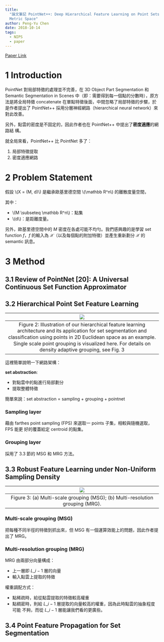```yaml
---
title:
  "論文筆記 PointNet++: Deep Hierarchical Feature Learning on Point Sets in a
  Metric Space"
author: Peng-Yu Chen
date: 2018-10-14
tags:
  - NIPS
  - paper
---
```


[Paper Link](http://papers.nips.cc/paper/7095-pointnet-deep-hierarchical-feature-learning-on-point-sets-in-a-metric-space.pdf)

# 1 Introduction

PointNet 對局部特徵的處理並不完善，在 3D Object Part Segmentation 和 Semantic
Segmentation in Scenes 中（即：需要得到每一個點的分數時），原方法是將全局特徵
concatenate 在單點特徵後面，中間忽略了局部特徵的步驟，於是作者提出了 PointNet++
採用分層神經網路（hierarchical neural network）來對此改善。

另外，點雲的密度是不固定的，因此作者也在 PointNet++ 中提出了**密度適應**的網路結
構。

就全局來看，PointNet++ 比 PointNet 多了：

1. 局部特徵提取
1. 密度適應網路

# 2 Problem Statement

假設 \\(X = (M, d)\\) 是繼承歐基里德空間 \\(\mathbb R^n\\) 的離散度量空間，

其中：

- \\(M \subseteq \mathbb R^n\\)：點集
- \\(d\\)：是距離度量。

另外，歐基里德空間中的 $M$ 密度在各處可能不均勻。我們感興趣的是學習 set function
$f$，$f$ 的輸入為 $\mathcal X$（以及每個點的附加特徵）並產生重新劃分
$\mathcal X$ 的 semantic 訊息。

# 3 Method

## 3.1 Review of PointNet [20]: A Universal Continuous Set Function Approximator

## 3.2 Hierarchical Point Set Feature Learning

|                                                                                                                            ![](https://i.imgur.com/QTaXC0n.png)                                                                                                                            |
| :----------------------------------------------------------------------------------------------------------------------------------------------------------------------------------------------------------------------------------------------------------------------------------------: |
| Figure 2: Illustration of our hierarchical feature learning architecture and its application for set segmentation and classiﬁcation using points in 2D Euclidean space as an example. Single scale point grouping is visualized here. For details on density adaptive grouping, see Fig. 3 |

這裡簡單說明一下網路架構：

**set abstraction**:

- 對點雲中的點進行局部劃分
- 提取整體特徵

簡單來說：set abstraction = sampling + grouping + pointnet

### Sampling layer

藉由 farthes point sampling (FPS) 來選取一 points 子集，相較與隨機選取，FPS 能更
好的覆蓋給定 centroid 的點集。

### Grouping layer

採用了 3.3 節的 MSG 和 MRG 方法。

## 3.3 Robust Feature Learning under Non-Uniform Sampling Density

|                      ![](https://i.imgur.com/gSS3JQB.png)                      |
| :----------------------------------------------------------------------------: |
| Figure 3: (a) Multi-scale grouping (MSG); (b) Multi-resolution grouping (MRG). |

### Multi-scale grouping (MSG)

把每種不同半徑的特徵到抓出來，但 MSG 有一個運算效能上的問題，因此作者提出了
MRG。

### Multi-resolution grouping (MRG)

MRG 由兩部分向量構成：

- 上一層即 $L\_{i - 1}$ 層的向量
- 輸入點雲上提取的特徵

權重調配方式：

- 點稀疏時，給從點雲提取的特徵較高權重
- 點稠密時，則給 $L\_{i - 1}$ 層提取的向量較高的權重，因為此時點雲的抽象程度可能
  不夠，而從 $L\_{i - 1}$ 層能讓我們看的更廣些。

## 3.4 Point Feature Propagation for Set Segmentation
